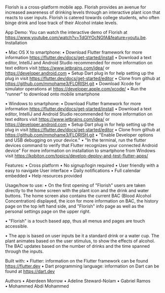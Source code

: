 Florish is a cross-platform mobile app. Florish provides an avenue for increased awareness of drinking levels through an interactive plant icon that reacts to user inputs. Florish is catered towards college students, who often binge drink and lose track of their Alcohol intake levels.

App Demo:
You can watch the interactive demo of Florish at https://www.youtube.com/watch?v=TdGIYOcNGfA&feature=youtu.be.
Installation

• Mac OS X to smartphone:
  • Download Flutter framework for more information https://flutter.dev/docs/get-started/install
  • Download a text editor, IntelliJ and Android Studio recommended for more information on text editors visit https://www.jetbrains.com/idea/ or https://developer.android.com
  • Setup Dart plug in for help setting up the plug in visit https://flutter.dev/docs/get-started/editor
  • Clone from github at https://github.com/mmohame3/FLORISH.git
  • Download Xcode for simulator operations at https://developer.apple.com/xcode/
  • Run the "runner" to download onto mobile smartphone

• Windows to smartphone:
  • Download Flutter framework for more information https://flutter.dev/docs/get-started/install
  • Download a text editor, IntelliJ and Android Studio recommended for more information on text editors visit https://www.jetbrains.com/idea/ or https://developer.android.com
  • Setup Dart plug in for help setting up the plug in visit https://flutter.dev/docs/get-started/editor
  • Clone from github at https://github.com/mmohame3/FLORISH.git
  • "Enable Developer options and USB debugging on your device."
  • "In the terminal, run the flutter devices command to verify that Flutter recognizes your connected Android device"
  For more information on installation to smartphone from Windows visit https://kobiton.com/topics/develop-deploy-and-test-flutter-apps/

Features:
• Cross platform
• No signup/login required
• User friendly with a easy to navigate User interface
• Daily notifications
• Full calendar embedded
• Help resources provided

Usage/how to use:
  • On the first opening of "Florish" users are taken directly to the home screen with the plant icon and the drink and water buttons. The home screen also contains the current BAC (Blood Alcohol Concentration) displayed, the icon for more information on BAC, the history page on the top left hand side, and "Florish" info page as well as the personal settings page on the upper right.

  • "Florish" is a touch based app, thus all menus and pages are touch accessible.

  • The app is based on user inputs be it a standard drink or a water cup. The plant animates based on the user stimulus, to show the effects of alcohol. The BAC updates based on the number of drinks and the time spanned through the inputs.

Built with:
• Flutter: information on the Flutter framework can be found https://flutter.dev
• Dart programming language: information on Dart can be found at https://dart.dev

Authors
• Aberdeen Morrow
• Adeline Steward-Nolam
• Gabriel Ramos
• Mohammed Abdi Mohammed
